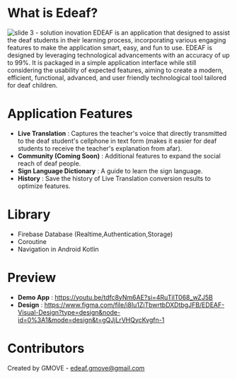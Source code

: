 # What is Edeaf? 
![slide 3 - solution   inovation](https://github.com/ffaakkhhrrii/edeaf/assets/92128638/b6240a58-5eb3-4f26-a873-385e2ae204ee)
EDEAF is an application that designed to assist the deaf students in their learning process, incorporating various engaging features to make the application smart, easy, and fun to use. EDEAF is designed by leveraging technological advancements with an accuracy of up to 
99%. It is packaged in a simple application interface while still considering the usability of expected features, aiming to create a modern, efficient, functional, advanced, and user friendly technological tool tailored for deaf children.

# Application Features
- **Live Translation** : Captures the teacher's voice that directly transmitted to the deaf student's cellphone in text form (makes it easier for deaf students to receive the teacher's explanation from afar).
- **Community (Coming Soon)** : Additional features to expand the social reach of deaf people.
- **Sign Language Dictionary** : A guide to learn the sign language.
- **History** : Save the history of Live Translation conversion results to optimize features.

# Library 
- Firebase Database (Realtime,Authentication,Storage)
- Coroutine
- Navigation in Android Kotlin

# Preview
- **Demo App** : https://youtu.be/tdfc8yNm6AE?si=4RuTilT068_wZJ5B
- **Design** : https://www.figma.com/file/i8Iu1ZiTbwrtbDXDtbgJFB/EDEAF-Visual-Design?type=design&node-id=0%3A1&mode=design&t=gQJjLrVHQycKvgfn-1

# Contributors
Created by GMOVE - edeaf.gmove@gmail.com
